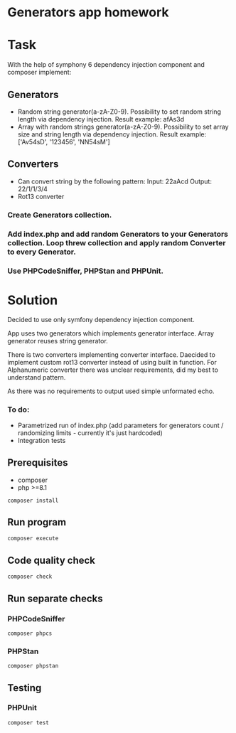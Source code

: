 # Generators app homework

# Task
With the help of symphony 6 dependency injection component and composer implement:

## Generators
* Random string generator(a-zA-Z0-9). Possibility to set random string length via dependency injection. Result example: afAs3d
* Array with random strings generator(a-zA-Z0-9). Possibility to set array size and string length via dependency injection. Result example: ['Av54sD', '123456', 'NN54sM']
## Converters
* Can convert string by the following pattern: Input: 22aAcd Output: 22/1/1/3/4
* Rot13 converter
### Create Generators collection.
### Add index.php and add random Generators to your Generators collection. Loop threw collection and apply random Converter to every Generator.
### Use PHPCodeSniffer, PHPStan and PHPUnit.

# Solution

Decided to use only symfony dependency injection component.

App uses two generators which implements generator interface. Array generator reuses string generator.

There is two converters implementing converter interface.
Daecided to implement custom rot13 converter instead of using built in function. 
For Alphanumeric converter there was unclear requirements, did my best to understand pattern.

As there was no requirements to output used simple unformated echo.

### To do:
- Parametrized run of index.php (add parameters for generators count / randomizing limits - currently it's just hardcoded)
- Integration tests

## Prerequisites 
* composer
* php >=8.1
```
composer install
```
## Run program
```
composer execute
```

## Code quality check
```
composer check
```

## Run separate checks
### PHPCodeSniffer 
```
composer phpcs
```
### PHPStan 
```
composer phpstan
```

## Testing
### PHPUnit 
```
composer test
```